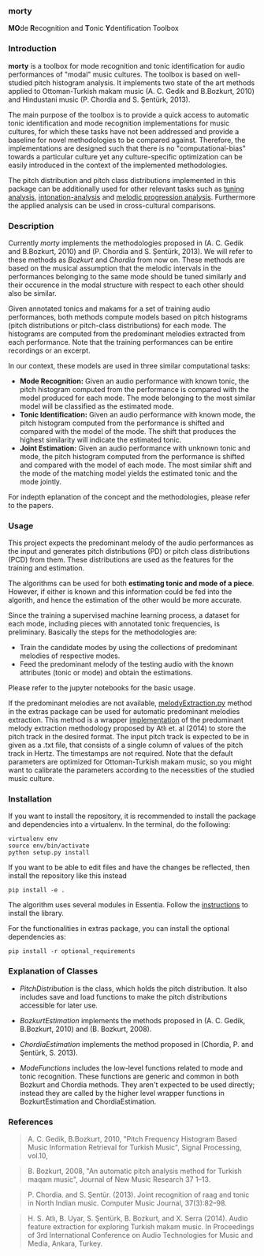 ### morty
**MO**de **R**ecognition and **T**onic **Y**dentification Toolbox

### Introduction
**morty** is a toolbox for mode recognition and tonic identification for audio performances of "modal" music cultures. The toolbox is based on well-studied pitch histogram analysis. It implements two state of the art methods applied to Ottoman-Turkish makam music (A. C. Gedik and B.Bozkurt, 2010) and Hindustani music (P. Chordia and S. Şentürk, 2013).

The main purpose of the toolbox is to provide a quick access to automatic tonic identification and mode recognition implementations for music cultures, for which these tasks have not been addressed and provide a baseline for novel methodologies to be compared against. Therefore, the implementations are designed such that there is no "computational-bias" towards a particular culture yet any culture-specific optimization can be easily introduced in the context of the implemented methodologies. 

The pitch distribution and pitch class distributions implemented in this package can be additionally used for other relevant tasks such as [tuning analysis](https://github.com/miracatici/notemodel), [intonation-analysis](https://github.com/sertansenturk/alignednotemodel) and [melodic progression analysis](https://github.com/sertansenturk/seyiranalyzer). Furthermore the applied analysis can be used in cross-cultural comparisons.

### Description
Currently _morty_ implements the methodologies proposed in (A. C. Gedik and B.Bozkurt, 2010) and (P. Chordia and S. Şentürk, 2013). We will refer to these methods as _Bozkurt_ and _Chordia_ from now on. These methods are based on the musical assumption that the melodic intervals in the performances belonging to the same mode should be tuned similarly and their occurence in the modal structure with respect to each other should also be similar. 

Given annotated tonics and makams for a set of training audio performances, both methods compute models based on pitch histograms (pitch distributions or pitch-class distributions) for each mode. The histograms are computed from the predominant melodies extracted from each performance. Note that the training performances can be entire recordings or an excerpt. 

In our context, these models are used in three similar computational tasks:
- **Mode Recognition:** Given an audio performance with known tonic, the pitch histogram computed from the performance is compared with the model produced for each mode. The mode belonging to the most similar model will be classified as the estimated mode.
- **Tonic Identification:** Given an audio performance with known mode, the pitch histogram computed from the performance is shifted and compared with the model of the mode. The shift that produces the highest similarity will indicate the estimated tonic.
- **Joint Estimation:** Given an audio performance with unknown tonic and mode, the pitch histogram computed from the performance is shifted and compared with the model of each mode. The most similar shift and the mode of the matching model yields the estimated tonic and the mode jointly.

For indepth eplanation of the concept and the methodologies, please refer to the papers.

### Usage
This project expects the predominant melody of the audio performances as the input and generates pitch distributions (PD) or pitch class distributions (PCD) from them. These distributions are used as the features for the training and estimation.

The algorithms can be used for both **estimating tonic and mode of a piece**. However, if either is known and this information could be fed into the algorith, and hence the estimation of the other would be more accurate.

Since the training a supervised machine learning process, a dataset for each mode, including pieces with annotated tonic frequencies, is preliminary. Basically the steps for the methodologies are:
* Train the candidate modes by using the collections of predominant melodies of respective modes.
* Feed the predominant melody of the testing audio with the known attributes (tonic or mode) and obtain the estimations.

Please refer to the jupyter notebooks for the basic usage.

If the predominant melodies are not available, [melodyExtraction.py](https://github.com/altugkarakurt/morty/blob/master/extras/melodyExtraction.py) method in the extras package can be used for automatic predominant melodies extraction. This method is a wrapper [implementation](https://github.com/sertansenturk/predominantmelodymakam) of the predominant melody extraction methodology proposed by Atlı et. al (2014) to store the pitch track in the desired format. The input pitch track is expected to be in given as a .txt file, that consists of a single column of values of the pitch track in Hertz. The timestamps are not required. Note that the default parameters are optimized for Ottoman-Turkish makam music, so you might want to calibrate the parameters according to the necessities of the studied music culture.

### Installation

If you want to install the repository, it is recommended to install the package and dependencies into a virtualenv. In the terminal, do the following:

    virtualenv env
    source env/bin/activate
    python setup.py install

If you want to be able to edit files and have the changes be reflected, then
install the repository like this instead

    pip install -e .

The algorithm uses several modules in Essentia. Follow the [instructions](essentia.upf.edu/documentation/installing.html) to install the library.

For the functionalities in extras package, you can install the optional dependencies as:

    pip install -r optional_requirements

### Explanation of Classes
* *PitchDistribution* is the class, which holds the pitch distribution. It also includes save and load functions to make the pitch distributions accessible for later use.

* *BozkurtEstimation* implements the methods proposed in (A. C. Gedik, B.Bozkurt, 2010) and (B. Bozkurt, 2008).

* *ChordiaEstimation* implements the method proposed in (Chordia, P. and Şentürk, S. 2013).

* *ModeFunctions* includes the low-level functions related to mode and tonic recognition. These functions are generic and common in both Bozkurt and Chordia methods. They aren't expected to be used directly; instead they are called by the higher level wrapper functions in BozkurtEstimation and ChordiaEstimation.

### References

> A. C. Gedik, B.Bozkurt, 2010, "Pitch Frequency Histogram Based Music Information Retrieval for Turkish Music", Signal Processing, vol.10,

> B. Bozkurt, 2008, "An automatic pitch analysis method for Turkish maqam music", Journal of New Music Research 37 1–13.

> P. Chordia. and S. Şentür. (2013). Joint recognition of raag and tonic in North Indian music. Computer Music Journal, 37(3):82–98.

> H. S. Atlı, B. Uyar, S. Şentürk, B. Bozkurt, and X. Serra (2014). Audio feature extraction for exploring Turkish makam music. In Proceedings of 3rd International Conference on Audio Technologies for Music and Media, Ankara, Turkey.
